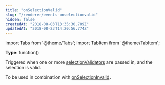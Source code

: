 ```yaml
---
title: "onSelectionValid"
slug: "/renderer/events-onselectionvalid"
hidden: false
createdAt: "2018-08-03T13:35:30.709Z"
updatedAt: "2018-08-23T14:20:56.774Z"
---
```


import Tabs from '@theme/Tabs';
import TabItem from '@theme/TabItem';

**Type**: function()  

Triggered when one or more [selectionValidators](/docs/renderer/config-selectionvalidators) are passed in, and the selection is valid.

To be used in combination with [onSelectionInvalid](/docs/renderer/events-onselectioninvalid).
